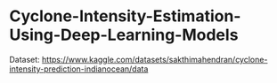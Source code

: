 # Cyclone-Intensity-Estimation-Using-Deep-Learning-Models

Dataset: https://www.kaggle.com/datasets/sakthimahendran/cyclone-intensity-prediction-indianocean/data
